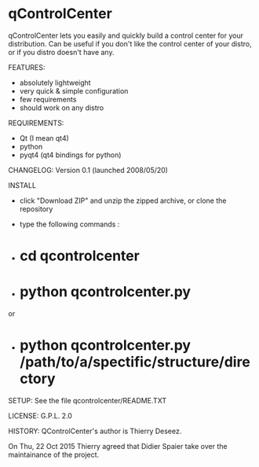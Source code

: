 # qControlCenter
qControlCenter lets you easily and quickly build a control center for your distribution. Can be useful if you don't like the control center of your distro, or if you distro doesn't have any.


FEATURES:
- absolutely lightweight
- very quick & simple configuration
- few requirements
- should work on any distro

REQUIREMENTS:
- Qt (I mean qt4)
- python
- pyqt4 (qt4 bindings for python)

CHANGELOG:
  Version 0.1 (launched 2008/05/20)

INSTALL
- click "Download ZIP" and unzip the zipped archive, or clone the repository
- type the following commands :

- # cd qcontrolcenter
- # python qcontrolcenter.py
or
- # python qcontrolcenter.py /path/to/a/spectific/structure/directory

SETUP:
See the file qcontrolcenter/README.TXT 

LICENSE:
  G.P.L. 2.0
 
HISTORY:
QControlCenter's author is Thierry Deseez.

On Thu, 22 Oct 2015 Thierry agreed that Didier Spaier take over the maintainance of the project.
